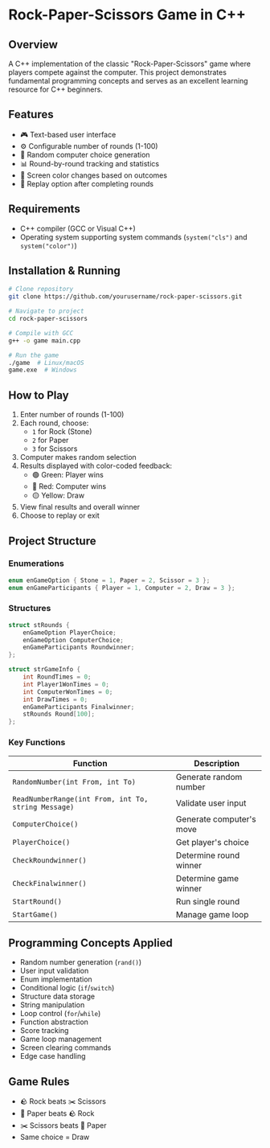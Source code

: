 # Rock-Paper-Scissors Game in C++


## Overview
A C++ implementation of the classic "Rock-Paper-Scissors" game where players compete against the computer. This project demonstrates fundamental programming concepts and serves as an excellent learning resource for C++ beginners.

## Features
- 🎮 Text-based user interface
- ⚙️ Configurable number of rounds (1-100)
- 🎲 Random computer choice generation
- 📊 Round-by-round tracking and statistics
- 🎨 Screen color changes based on outcomes
- 🔁 Replay option after completing rounds

## Requirements
- C++ compiler (GCC or Visual C++)
- Operating system supporting system commands (`system("cls")` and `system("color")`)

## Installation & Running
```bash
# Clone repository
git clone https://github.com/yourusername/rock-paper-scissors.git

# Navigate to project
cd rock-paper-scissors

# Compile with GCC
g++ -o game main.cpp

# Run the game
./game  # Linux/macOS
game.exe  # Windows
```

## How to Play
1. Enter number of rounds (1-100)
2. Each round, choose:
   - `1` for Rock (Stone)
   - `2` for Paper
   - `3` for Scissors
3. Computer makes random selection
4. Results displayed with color-coded feedback:
   - 🟢 Green: Player wins
   - 🔴 Red: Computer wins
   - 🟡 Yellow: Draw
5. View final results and overall winner
6. Choose to replay or exit

## Project Structure
### Enumerations
```cpp
enum enGameOption { Stone = 1, Paper = 2, Scissor = 3 };
enum enGameParticipants { Player = 1, Computer = 2, Draw = 3 };
```

### Structures
```cpp
struct stRounds {
    enGameOption PlayerChoice;
    enGameOption ComputerChoice;
    enGameParticipants Roundwinner;
};

struct strGameInfo {
    int RoundTimes = 0;
    int Player1WonTimes = 0;
    int ComputerWonTimes = 0;
    int DrawTimes = 0;
    enGameParticipants Finalwinner;
    stRounds Round[100];
};
```

### Key Functions
| Function | Description |
|----------|-------------|
| `RandomNumber(int From, int To)` | Generate random number |
| `ReadNumberRange(int From, int To, string Message)` | Validate user input |
| `ComputerChoice()` | Generate computer's move |
| `PlayerChoice()` | Get player's choice |
| `CheckRoundwinner()` | Determine round winner |
| `CheckFinalwinner()` | Determine game winner |
| `StartRound()` | Run single round |
| `StartGame()` | Manage game loop |

## Programming Concepts Applied
- Random number generation (`rand()`)
- User input validation
- Enum implementation
- Conditional logic (`if`/`switch`)
- Structure data storage
- String manipulation
- Loop control (`for`/`while`)
- Function abstraction
- Score tracking
- Game loop management
- Screen clearing commands
- Edge case handling

## Game Rules
- 🪨 Rock beats ✂️ Scissors
- 📄 Paper beats 🪨 Rock
- ✂️ Scissors beats 📄 Paper
- Same choice = Draw
